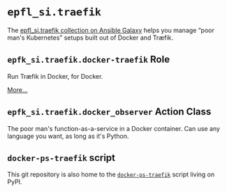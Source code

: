 # `epfl_si.traefik`

The [epfl_si.traefik collection on Ansible
Galaxy](https://galaxy.ansible.com/epfl_si/traefik) helps you manage
“poor man's Kubernetes” setups built out of Docker and Træfik.

## `epfk_si.traefik.docker-traefik` Role

Run Træfik in Docker, for Docker.

[More...](roles/docker-traefik/README.md)

## `epfk_si.traefik.docker_observer` Action Class

The poor man's function-as-a-service in a Docker container. Can use
any language you want, as long as it's Python.

## `docker-ps-traefik` script

This git repository is also home to the
[`docker-ps-traefik`](https://pypi.org/project/docker_ps_traefik/)
script living on PyPI.

